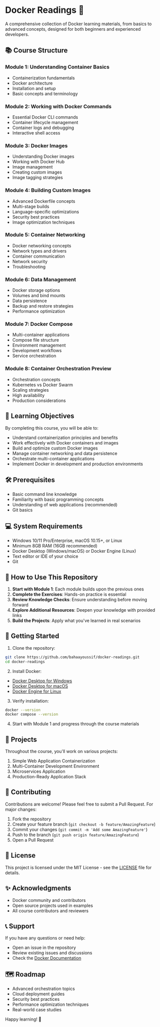 # Docker Readings 🐳

A comprehensive collection of Docker learning materials, from basics to advanced concepts, designed for both beginners and experienced developers.

## 📚 Course Structure

### Module 1: Understanding Container Basics
- Containerization fundamentals
- Docker architecture
- Installation and setup
- Basic concepts and terminology

### Module 2: Working with Docker Commands
- Essential Docker CLI commands
- Container lifecycle management
- Container logs and debugging
- Interactive shell access

### Module 3: Docker Images
- Understanding Docker images
- Working with Docker Hub
- Image management
- Creating custom images
- Image tagging strategies

### Module 4: Building Custom Images
- Advanced Dockerfile concepts
- Multi-stage builds
- Language-specific optimizations
- Security best practices
- Image optimization techniques

### Module 5: Container Networking
- Docker networking concepts
- Network types and drivers
- Container communication
- Network security
- Troubleshooting

### Module 6: Data Management
- Docker storage options
- Volumes and bind mounts
- Data persistence
- Backup and restore strategies
- Performance optimization

### Module 7: Docker Compose
- Multi-container applications
- Compose file structure
- Environment management
- Development workflows
- Service orchestration

### Module 8: Container Orchestration Preview
- Orchestration concepts
- Kubernetes vs Docker Swarm
- Scaling strategies
- High availability
- Production considerations

## 🎯 Learning Objectives

By completing this course, you will be able to:
- Understand containerization principles and benefits
- Work effectively with Docker containers and images
- Build and optimize custom Docker images
- Manage container networking and data persistence
- Orchestrate multi-container applications
- Implement Docker in development and production environments

## 🛠️ Prerequisites

- Basic command line knowledge
- Familiarity with basic programming concepts
- Understanding of web applications (recommended)
- Git basics

## 💻 System Requirements

- Windows 10/11 Pro/Enterprise, macOS 10.15+, or Linux
- Minimum 8GB RAM (16GB recommended)
- Docker Desktop (Windows/macOS) or Docker Engine (Linux)
- Text editor or IDE of your choice
- Git

## 📖 How to Use This Repository

1. **Start with Module 1**: Each module builds upon the previous ones
2. **Complete the Exercises**: Hands-on practice is essential
3. **Review Knowledge Checks**: Ensure understanding before moving forward
4. **Explore Additional Resources**: Deepen your knowledge with provided links
5. **Build the Projects**: Apply what you've learned in real scenarios

## 🚀 Getting Started

1. Clone the repository:
```bash
git clone https://github.com/bahaayoussif/docker-readings.git
cd docker-readings
```

2. Install Docker:
- [Docker Desktop for Windows](https://docs.docker.com/desktop/install/windows-install/)
- [Docker Desktop for macOS](https://docs.docker.com/desktop/install/mac-install/)
- [Docker Engine for Linux](https://docs.docker.com/engine/install/)

3. Verify installation:
```bash
docker --version
docker compose --version
```

4. Start with Module 1 and progress through the course materials

## 📝 Projects

Throughout the course, you'll work on various projects:
1. Simple Web Application Containerization
2. Multi-Container Development Environment
3. Microservices Application
4. Production-Ready Application Stack

## 🤝 Contributing

Contributions are welcome! Please feel free to submit a Pull Request. For major changes:

1. Fork the repository
2. Create your feature branch (`git checkout -b feature/AmazingFeature`)
3. Commit your changes (`git commit -m 'Add some AmazingFeature'`)
4. Push to the branch (`git push origin feature/AmazingFeature`)
5. Open a Pull Request

## 📄 License

This project is licensed under the MIT License - see the [LICENSE](LICENSE) file for details.

## ✨ Acknowledgments

- Docker community and contributors
- Open source projects used in examples
- All course contributors and reviewers

## 📞 Support

If you have any questions or need help:
- Open an issue in the repository
- Review existing issues and discussions
- Check the [Docker Documentation](https://docs.docker.com/)

## 🗺️ Roadmap

- Advanced orchestration topics
- Cloud deployment guides
- Security best practices
- Performance optimization techniques
- Real-world case studies

Happy learning! 🚀
